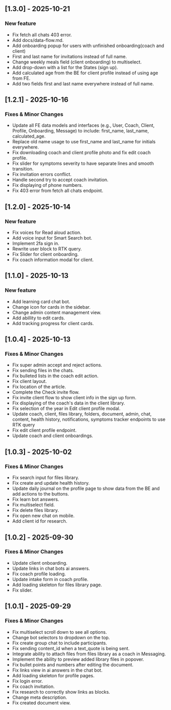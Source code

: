 ## [1.3.0] - 2025-10-21

### New feature

- Fix fetch all chats 403 error.
- Add docs/data-flow.md.
- Add onboarding popup for users with unfinished onboarding(coach and client)
- First and last name for invitations instead of full name.
- Change weekly meals field (client onboarding) to multiselect.
- Add drop-down with a list for the States (sign up).
- Add calculated age from the BE for client profile instead of using age from FE.
- Add two fields first and last name everywhere instead of full name.

## [1.2.1] - 2025-10-16

### Fixes & Minor Changes

- Update all FE data models and interfaces (e.g., User, Coach, Client, Profile, Onboarding, Message) to include: first_name, last_name, calculated_age.
- Replace old name usage to use first_name and last_name for initials everywhere.
- Fix downloading coach and client profile photo and fix edit coach profile.
- Fix slider for symptoms severity to have separate lines and smooth transition.
- Fix invitation errors conflict.
- Handle second try to accept coach invitation.
- Fix displaying of phone numbers.
- Fix 403 error from fetch all chats endpoint.

## [1.2.0] - 2025-10-14

### New feature

- Fix voices for Read aloud action.
- Add voice input for Smart Search bot.
- Implement 2fa sign in.
- Rewrite user block to RTK query.
- Fix Slider for client onboarding.
- Fix coach information modal for client.

## [1.1.0] - 2025-10-13

### New feature

- Add learning card chat bot.
- Change icon for cards in the sidebar.
- Change admin content management view.
- Add abillity to edit cards.
- Add tracking progress for client cards.

## [1.0.4] - 2025-10-13

### Fixes & Minor Changes

- Fix super admin accept and reject actions.
- Fix sending files in the chats.
- Fix bulleted lists in the coach edit action.
- Fix client layout.
- Fix location of the article.
- Complete the Check invite flow.
- Fix invite client flow to show client info in the sign up form.
- Fix displaying of the coach's data in the client library.
- Fix selection of the year in Edit client profile modal.
- Update coach, client, files library, folders, document, admin, chat, content, health history, notifications, symptoms tracker endpoints to use RTK query
- Fix edit client profile endpoint.
- Update coach and client onboardings.

## [1.0.3] - 2025-10-02

### Fixes & Minor Changes

- Fix search input for files library.
- Fix create and update health history.
- Update daily journal on the profile page to show data from the BE and add actions to the buttons.
- Fix learn bot answers.
- Fix multiselect field.
- Fix delete files library.
- Fix open new chat on mobile.
- Add client id for research.

## [1.0.2] - 2025-09-30

### Fixes & Minor Changes

- Update client onboarding.
- Update links in chat bots ai answers.
- Fix coach profile loading.
- Update intake form in coach profile.
- Add loading skeleton for files library page.
- Fix slider.

## [1.0.1] - 2025-09-29

### Fixes & Minor Changes

- Fix multiselect scroll down to see all options.
- Change bot selectors to dropdown on the top.
- Fix create group chat to include participants.
- Fix sending content_id when a text_quote is being sent.
- Integrate ability to attach files from files library as a coach in Messaging.
- Implement the ability to preview added library files in popover.
- Fix bullet points and numbers after editing the document.
- Fix links view in ai answers in the chat bot.
- Add loading skeleton for profile pages.
- Fix login error.
- Fix coach invitation.
- Fix research to correctly show links as blocks.
- Change meta description.
- Fix created document view.

